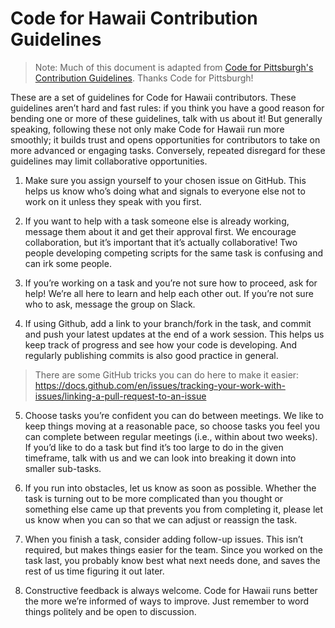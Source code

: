 # Code for Hawaii Contribution Guidelines

> Note: Much of this document is adapted from [Code for Pittsburgh's Contribution Guidelines](https://docs.google.com/document/d/1BWJCNm75PFfeFGTthl4zymMmfcdTQ46ZcJGQAgEiYhM/edit?usp=sharing). Thanks Code for Pittsburgh!

These are a set of guidelines for Code for Hawaii contributors. These guidelines aren’t hard and fast rules: if you think you have a good reason for bending one or more of these guidelines, talk with us about it! But generally speaking, following these not only make Code for Hawaii run more smoothly; it builds trust and opens opportunities for contributors to take on more advanced or engaging tasks. Conversely, repeated disregard for these guidelines may limit collaborative opportunities.

1. Make sure you assign yourself to your chosen issue on GitHub. This helps us know who’s doing what and signals to everyone else not to work on it unless they speak with you first.

2. If you want to help with a task someone else is already working, message them about it and get their approval first. We encourage collaboration, but it’s important that it’s actually collaborative! Two people developing competing scripts for the same task is confusing and can irk some people.

3. If you’re working on a task and you’re not sure how to proceed, ask for help! We’re all here to learn and help each other out. If you’re not sure who to ask, message the group on Slack.

4. If using Github, add a link to your branch/fork in the task, and commit and push your latest updates at the end of a work session. This helps us keep track of progress and see how your code is developing. And regularly publishing commits is also good practice in general.
> There are some GitHub tricks you can do here to make it easier: https://docs.github.com/en/issues/tracking-your-work-with-issues/linking-a-pull-request-to-an-issue

5. Choose tasks you’re confident you can do between meetings. We like to keep things moving at a reasonable pace, so choose tasks you feel you can complete between regular meetings (i.e., within about two weeks). If you’d like to do a task but find it’s too large to do in the given timeframe, talk with us and we can look into breaking it down into smaller sub-tasks.

6. If you run into obstacles, let us know as soon as possible. Whether the task is turning out to be more complicated than you thought or something else came up that prevents you from completing it, please let us know when you can so that we can adjust or reassign the task.

7. When you finish a task, consider adding follow-up issues. This isn’t required, but makes things easier for the team. Since you worked on the task last, you probably know best what next needs done, and saves the rest of us time figuring it out later.

8. Constructive feedback is always welcome. Code for Hawaii runs better the more we’re informed of ways to improve. Just remember to word things politely and be open to discussion.





